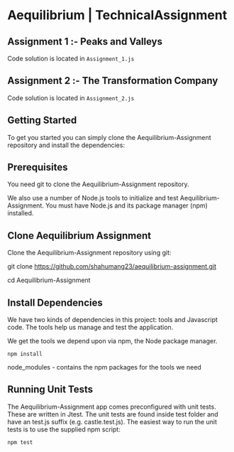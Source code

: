 # Aequilibrium ​| ​Technical ​Assignment
 
## Assignment 1 :- Peaks and Valleys
Code solution is located in `Assignment_1.js`

## Assignment 2 :- The Transformation Company
Code solution is located in `Assignment_2.js`

## Getting Started
To get you started you can simply clone the Aequilibrium-Assignment repository and install the dependencies:

## Prerequisites
You need git to clone the Aequilibrium-Assignment repository.

We also use a number of Node.js tools to initialize and test Aequilibrium-Assignment. You must have Node.js and its package manager (npm) installed.

## Clone Aequilibrium Assignment
Clone the Aequilibrium-Assignment repository using git:

git clone https://github.com/shahumang23/aequilibrium-assignment.git

cd Aequilibrium-Assignment

## Install Dependencies
We have two kinds of dependencies in this project: tools and Javascript code. The tools help us manage and test the application.

We get the tools we depend upon via npm, the Node package manager.
```
npm install
```
node_modules - contains the npm packages for the tools we need

## Running Unit Tests
The Aequilibrium-Assignment app comes preconfigured with unit tests. These are written in Jtest. 
The unit tests are found inside test folder and have an test.js suffix (e.g. castle.test.js).
The easiest way to run the unit tests is to use the supplied npm script:
```
npm test
```
